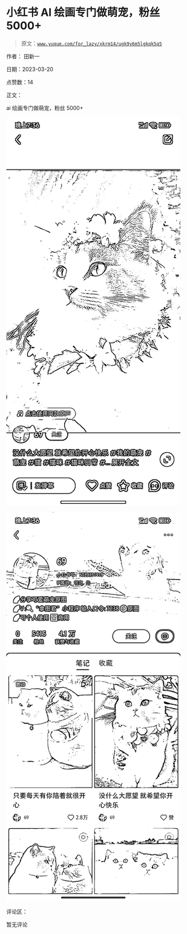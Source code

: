 # 小红书 AI 绘画专门做萌宠，粉丝 5000+

> 原文：[`www.yuque.com/for_lazy/xkrm14/ugk9y6m5lgkqk5q5`](https://www.yuque.com/for_lazy/xkrm14/ugk9y6m5lgkqk5q5)

作者： 田新一

日期：2023-03-20

点赞数：14

正文：

ai 绘画专门做萌宠，粉丝 5000+

![](img/fd5356a49c2c1c1243f104e28c2c6672.png)  

![](img/140ac890aa6f14da81b6aaaa77e89ea1.png)  

评论区：

暂无评论



